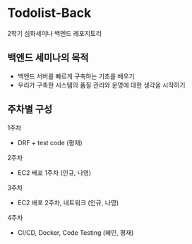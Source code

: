 # Todolist-Back
2학기 심화세미나 백엔드 레포지토리


## 백엔드 세미나의 목적
- 백엔드 서버를 빠르게 구축하는 기초를 배우기
- 우리가 구축한 시스템의 품질 관리와 운영에 대한 생각을 시작하기


## 주차별 구성
1주차 
- DRF + test code (평재)

2주차 
- EC2 배포 1주차 (인규, 나영)

3주차 
- EC2 배포 2주차, 네트워크 (인규, 나영)

4주차
- CI/CD, Docker, Code Testing (혜민, 평재)
